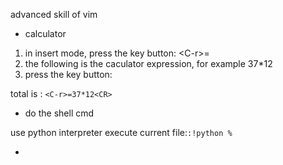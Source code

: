 advanced skill of vim

* calculator

1. in insert mode, press the key button: \<C-r\>=
2. the following is the caculator expression, for example 37*12
3. press the key button:<CR>

total is : `<C-r>=37*12<CR>`

* do the shell cmd

use python interpreter execute current file:`:!python %`

* 
